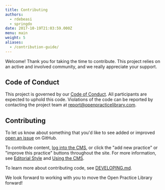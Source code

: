 ```yaml
---
title: Contributing
authors:
  - rdebeasi
  - springdo
date: 2017-10-19T21:03:59.000Z
menu: main
weight: 5
aliases:
  - /contribution-guide/
---
```


Welcome! Thank you for taking the time to contribute. This project relies on an active and involved community, and we really appreciate your support.

## Code of Conduct

This project is governed by our [Code of Conduct](https://github.com/openpracticelibrary/openpracticelibrary/blob/staging/CODE_OF_CONDUCT.md). All participants are expected to uphold this code. Violations of the code can be reported by contacting the project team at
[report@openpracticelibrary.com](mailto:report@openpracticelibrary.com).

## Contributing

To let us know about something that you'd like to see added or improved [open an issue](https://github.com/openpracticelibrary/openpracticelibrary/issues) on GitHub.

To contribute content, [log into the CMS](/admin/), or click the "add new practice" or "improve this practice" buttons throughout the site. For more information, see [Editorial Style](/editorial/) and [Using the CMS](/cms/).

To learn more about contributing code, see [DEVELOPING.md](https://github.com/openpracticelibrary/openpracticelibrary/blob/staging/DEVELOPING.md).

We look forward to working with you to move the Open Practice Library forward!